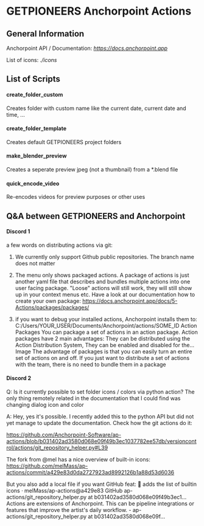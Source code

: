 # GETPIONEERS Anchorpoint Actions

## General Information

Anchorpoint API / Documentation: _https://docs.anchorpoint.app_

List of icons: _./icons_

## List of Scripts

#### create_folder_custom

Creates folder with custom name like the current date, current date and time, ...

#### create_folder_template

Creates default GETPIONEERS project folders

#### make_blender_preview

Creates a seperate preview jpeg (not a thumbnail) from a \*.blend file

#### quick_encode_video

Re-encodes videos for preview purposes or other uses

## Q&A between GETPIONEERS and Anchorpoint

#### Discord 1

a few words on distributing actions via git:

1. We currently only support Github public repositories. The branch name does not matter

2. The menu only shows packaged actions. A package of actions is just another yaml file that describes and bundles multiple actions into one user facing package. "Loose" actions will still work, they will still show up in your context menus etc. Have a look at our documentation how to create your own package: https://docs.anchorpoint.app/docs/5-Actions/packages/packages/

3. if you want to debug your installed actions, Anchorpoint installs them to: C:/Users/YOUR_USER/Documents/Anchorpoint/actions/SOME_ID
   Action Packages
   You can package a set of actions in an action package. Action packages have 2 main advantages: They can be distributed using the Action Distribution System, They can be enabled and disabled for the...
   Image
   The advantage of packages is that you can easily turn an entire set of actions on and off. If you just want to distribute a set of actions with the team, there is no need to bundle them in a package

#### Discord 2

Q:
Is it currently possible to set folder icons / colors via python action? The only thing remotely related in the documentation that I could find was changing dialog icon and color

A:
Hey, yes it's possible. I recently added this to the python API but did not yet manage to update the documentation.
Check how the git actions do it:

https://github.com/Anchorpoint-Software/ap-actions/blob/b031402ad3580d068e09f49b3ec1037782ee57db/versioncontrol/actions/git_repository_helper.py#L39

The fork from @mel has a nice overview of built-in icons:
https://github.com/melMass/ap-actions/commit/a429e83d0da2727923ad8992126b1a88d53d6036

But you also add a local file if you want
GitHub
feat: 📝 adds the list of builtin icons · melMass/ap-actions@a429e83
GitHub
ap-actions/git_repository_helper.py at b031402ad3580d068e09f49b3ec1...
Actions are extensions of Anchorpoint. This can be pipeline integrations or features that improve the artist&#39;s daily workflow. - ap-actions/git_repository_helper.py at b031402ad3580d068e09f...
